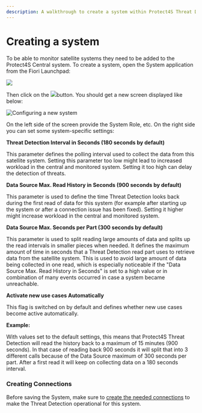 ```yaml
---
description: A walkthrough to create a system within Protect4S Threat Detection
---
```


# Creating a system

To be able to monitor satellite systems they need to be added to the Protect4S Central system. To create a system, open the System application from the Fiori Launchpad:

![](<../../../../.gitbook/assets/image (52).png>)

Then click on the ![](<../../../../.gitbook/assets/image (71) (1).png>)button. You should get a new screen displayed like below:

![Configuring a new system](<../../../../.gitbook/assets/image (61) (1) (1) (1).png>)

On the left side of the screen provide the System Role, etc. On the right side you can set some system-specific settings:

**Threat Detection Interval in Seconds (180 seconds by default)**

This parameter defines the polling interval used to collect the data from this satellite system. Setting this parameter too low might lead to increased workload in the central and monitored system. Setting it too high can delay the detection of threats.

**Data Source Max. Read History in Seconds (900 seconds by default)**

This parameter is used to define the time Threat Detection looks back during the first read of data for this system (for example after starting up the system or after a connection issue has been fixed). Setting it higher might increase workload in the central and monitored system.

**Data Source Max. Seconds per Part (300 seconds by default)**

This parameter is used to split reading large amounts of data and splits up the read intervals in smaller pieces when needed. It defines the maximum amount of time in seconds that a Threat Detection read part uses to retrieve data from the satellite system. This is used to avoid large amount of data being collected in one read, which is especially noticeable if the "Data Source Max. Read History in Seconds" is set to a high value or in combination of many events occurred in case a system became unreachable.

**Activate new use cases Automatically**

This flag is switched on by default and defines whether new use cases become active automatically.

**Example:**

With values set to the default settings, this means that Protect4S Threat Detection will read the history back to a maximum of 15 minutes (900 seconds). In that case of reading back 900 seconds it will split that into 3 different calls because of the Data Source maximum of 300 seconds per part. After a first read it will keep on collecting data on a 180 seconds interval. &#x20;



### Creating Connections

Before saving the System, make sure to [create the needed connections](setting-up-connections.md) to make the Threat Detection operational for this system.
